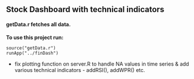 ## Stock Dashboard with technical indicators
#### getData.r fetches all data.

**To use this project run:**
```
source("getData.r")
runApp("../finDash")
```

+ fix plotting function on server.R to handle NA values in time series & add various technical indicators - addRSI(), addWPR() etc.

